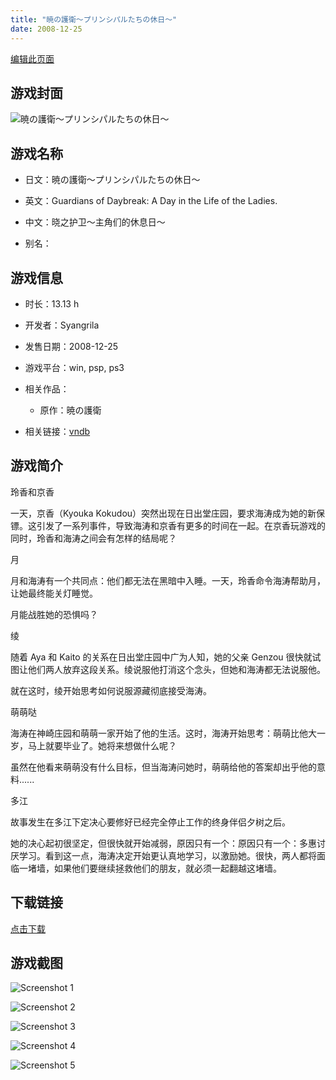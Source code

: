 ```yaml
---
title: "暁の護衛～プリンシパルたちの休日～"
date: 2008-12-25
---
```

[编辑此页面](https://github.com/ACG-3/ADV3-source/blob/main/source/_posts/%E6%9A%81%E3%81%AE%E8%AD%B7%E8%A1%9B%EF%BD%9E%E3%83%97%E3%83%AA%E3%83%B3%E3%82%B7%E3%83%91%E3%83%AB%E3%81%9F%E3%81%A1%E3%81%AE%E4%BC%91%E6%97%A5%EF%BD%9E.md)

## 游戏封面

![暁の護衛～プリンシパルたちの休日～](https%3A//pan.timero.xyz/onedrive/img_lib_001/%E6%9A%81%E3%81%AE%E8%AD%B7%E8%A1%9B%EF%BD%9E%E3%83%97%E3%83%AA%E3%83%B3%E3%82%B7%E3%83%91%E3%83%AB%E3%81%9F%E3%81%A1%E3%81%AE%E4%BC%91%E6%97%A5%EF%BD%9E_cover.avif)


## 游戏名称

- 日文：暁の護衛～プリンシパルたちの休日～
- 英文：Guardians of Daybreak: A Day in the Life of the Ladies.
- 中文：晓之护卫～主角们的休息日～

- 别名：


## 游戏信息

- 时长：13.13 h
- 开发者：Syangrila
- 发售日期：2008-12-25
- 游戏平台：win, psp, ps3
- 相关作品：
   - 原作：暁の護衛

- 相关链接：[vndb](https://vndb.org/v1307)


## 游戏简介

玲香和京香

一天，京香（Kyouka Kokudou）突然出现在日出堂庄园，要求海涛成为她的新保镖。这引发了一系列事件，导致海涛和京香有更多的时间在一起。在京香玩游戏的同时，玲香和海涛之间会有怎样的结局呢？


月

月和海涛有一个共同点：他们都无法在黑暗中入睡。一天，玲香命令海涛帮助月，让她最终能关灯睡觉。

月能战胜她的恐惧吗？


绫

随着 Aya 和 Kaito 的关系在日出堂庄园中广为人知，她的父亲 Genzou 很快就试图让他们两人放弃这段关系。绫说服他打消这个念头，但她和海涛都无法说服他。

就在这时，绫开始思考如何说服源藏彻底接受海涛。


萌萌哒

海涛在神崎庄园和萌萌一家开始了他的生活。这时，海涛开始思考：萌萌比他大一岁，马上就要毕业了。她将来想做什么呢？

虽然在他看来萌萌没有什么目标，但当海涛问她时，萌萌给他的答案却出乎他的意料......


多江

故事发生在多江下定决心要修好已经完全停止工作的终身伴侣夕树之后。

她的决心起初很坚定，但很快就开始减弱，原因只有一个：原因只有一个：多惠讨厌学习。看到这一点，海涛决定开始更认真地学习，以激励她。很快，两人都将面临一堵墙，如果他们要继续拯救他们的朋友，就必须一起翻越这堵墙。




## 下载链接

[点击下载](https://pan.timero.xyz/onedrive/adv_lib_001/%E6%9A%81%E3%81%AE%E8%AD%B7%E8%A1%9B%EF%BD%9E%E3%83%97%E3%83%AA%E3%83%B3%E3%82%B7%E3%83%91%E3%83%AB%E3%81%9F%E3%81%A1%E3%81%AE%E4%BC%91%E6%97%A5%EF%BD%9E)


## 游戏截图


![Screenshot 1](https%3A//pan.timero.xyz/onedrive/img_lib_001/%E6%9A%81%E3%81%AE%E8%AD%B7%E8%A1%9B%EF%BD%9E%E3%83%97%E3%83%AA%E3%83%B3%E3%82%B7%E3%83%91%E3%83%AB%E3%81%9F%E3%81%A1%E3%81%AE%E4%BC%91%E6%97%A5%EF%BD%9E_Screenshot_1.avif)

![Screenshot 2](https%3A//pan.timero.xyz/onedrive/img_lib_001/%E6%9A%81%E3%81%AE%E8%AD%B7%E8%A1%9B%EF%BD%9E%E3%83%97%E3%83%AA%E3%83%B3%E3%82%B7%E3%83%91%E3%83%AB%E3%81%9F%E3%81%A1%E3%81%AE%E4%BC%91%E6%97%A5%EF%BD%9E_Screenshot_2.avif)

![Screenshot 3](https%3A//pan.timero.xyz/onedrive/img_lib_001/%E6%9A%81%E3%81%AE%E8%AD%B7%E8%A1%9B%EF%BD%9E%E3%83%97%E3%83%AA%E3%83%B3%E3%82%B7%E3%83%91%E3%83%AB%E3%81%9F%E3%81%A1%E3%81%AE%E4%BC%91%E6%97%A5%EF%BD%9E_Screenshot_3.avif)

![Screenshot 4](https%3A//pan.timero.xyz/onedrive/img_lib_001/%E6%9A%81%E3%81%AE%E8%AD%B7%E8%A1%9B%EF%BD%9E%E3%83%97%E3%83%AA%E3%83%B3%E3%82%B7%E3%83%91%E3%83%AB%E3%81%9F%E3%81%A1%E3%81%AE%E4%BC%91%E6%97%A5%EF%BD%9E_Screenshot_4.avif)

![Screenshot 5](https%3A//pan.timero.xyz/onedrive/img_lib_001/%E6%9A%81%E3%81%AE%E8%AD%B7%E8%A1%9B%EF%BD%9E%E3%83%97%E3%83%AA%E3%83%B3%E3%82%B7%E3%83%91%E3%83%AB%E3%81%9F%E3%81%A1%E3%81%AE%E4%BC%91%E6%97%A5%EF%BD%9E_Screenshot_5.avif)

